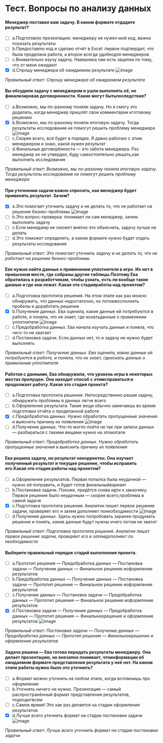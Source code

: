 # Тест. Вопросы по анализу данных

#### Менеджер поставил вам задачу. В каком формате отдадите результат?
- [ ] a.Подготовлю презентацию: менеджеру не нужен мой код, важно показать результаты
- [ ] b.Предоставлю код и сделаю отчёт в Excel: первое подтвердит, что была проделана работа, а второе всегда удобнодля менеджеров
- [ ] c.Внимательно изучу задачу. Наверняка там есть зацепки по тому, что от меня ожидают
- [X] d.Спрошу менеджера об ожидаемом результате ![image](https://github.com/tvgVita69/python_begin/assets/98489171/218881b2-9d44-48c6-905f-be322d807649)

*Правильный ответ: Спрошу менеджера об ожидаемом результате*

#### Вы обсудили задачу с менеджером и ушли выполнять её, не финализировав договоренности. Какие могут бытьпоследствия?
- [ ] a.Возможно, мы по-разному поняли задачу. Но я смогу это доделать, когда менеджер пришлёт свои комментарии кготовому решению
- [X] b.Возможно, мы по-разному поняли итоговую задачу. Тогда результаты исследования не помогут решить проблему менеджера ![image](https://github.com/tvgVita69/python_begin/assets/98489171/218881b2-9d44-48c6-905f-be322d807649)
- [ ] c.Скорее всего, всё будет в порядке. Я давно работаю с этим менеджером и знаю, какой нужен результат
- [ ] d.Финальные договорённости — это забота менеджера. Раз менеджер их не утвердил, буду самостоятельно решать,как выполнять исследование

*Правильный ответ: Возможно, мы по-разному поняли итоговую задачу. Тогда результаты исследования не помогут решить проблему менеджера*

#### При уточнении задачи важно спросить, как менеджер будет применять результат. Зачем?
- [X] a.Это помогает уточнить задачу и не делать то, что не работает на решение бизнес-проблемы ![image](https://github.com/tvgVita69/python_begin/assets/98489171/218881b2-9d44-48c6-905f-be322d807649)
- [ ] b.Это вопрос-проверка: понимает ли сам менеджер, зачем выполнять задачу
- [ ] c.Если менеджер не сможет внятно это объяснить, задачу лучше не делать
- [ ] d.Это поможет определить, в каком формате нужно будет отдать результаты исследования

*Правильный ответ: Это помогает уточнить задачу и не делать то, что не работает на решение бизнес-проблемы*

#### Еве нужно найти данные о применении уплотнителя в игре. Их нет в привычном месте, где собраны другие таблицы.Поэтому Ева обратилась к разработчикам, чтобы узнать, есть ли вообще такие данные и где они лежат. Какая это стадияработы над проектом?
- [ ] a.Подготовка прототипа решения. На этом этапе как раз можно обнаружить, что данных недостаточно, но потомвосполнить пробелы и доработать решение
- [X] b.Получение данных. Ева оценила, какие данные ей потребуются в работе, и поняла, что не знает, где искатьданные о применении уплотнителя ![image](https://github.com/tvgVita69/python_begin/assets/98489171/218881b2-9d44-48c6-905f-be322d807649)
- [ ] c.Предобработка данных. Ева начала изучать данные и поняла, что чего-то не хватает
- [ ] d.Постановка задачи. Если данных нет, то и задачу не нужно будет выполнять

*Правильный ответ: Получение данных. Ева оценила, какие данные ей потребуются в работе, и поняла, что не знает, гдеискать данные о применении уплотнителя*

#### Работая с данными, Ева обнаружила, что уровень игры в некоторых местах пропущен. Она находит способ с этимсправиться и продолжает работу. Какая это стадия проекта?
- [ ] a.Подготовка прототипа решения. Непосредственно решая задачу, обнаружить проблемы в данных легче всего
- [ ] b.Оформление результата. Такие вещи обычно замечаешь во время подготовки отчёта о проделанной работе
- [X] c.Предобработка данных. Нужно обработать пропущенные значения и выяснить причину их появления ![image](https://github.com/tvgVita69/python_begin/assets/98489171/218881b2-9d44-48c6-905f-be322d807649)
- [ ] d.Получение данных. Что-то могло пойти не так при записи данных — разбираться с такими вещами нужно на этомэтапе

*Правильный ответ: Предобработка данных. Нужно обработать пропущенные значения и выяснить причину их появления*

#### Ева решила задачу, но результат некорректен. Она изучает полученный результат и текущее решение, чтобы исправить его.Какая это стадия работы над проектом?
- [ ] a.Оформление результатов. Первая попытка была неудачной — нужно её поправить, и будет готов финальныйвариант
- [ ] b.Постановка задачи. Похоже, придётся снова идти к заказчику. Первое решение было неудачным — скорее всего,проблема в самой задаче
- [X] c.Подготовка прототипа решения. Аналитик пишет первое решение задачи, проверяет его и затем дополняет понеобходимости ![image](https://github.com/tvgVita69/python_begin/assets/98489171/218881b2-9d44-48c6-905f-be322d807649)
- [ ] d.Получение данных. Здесь нужно попробовать заранее продумать решение и понять, какие данные будут нужны ичего потом не хватит

*Правильный ответ: Подготовка прототипа решения. Аналитик пишет первое решение задачи, проверяет его и затемдополняет по необходимости*

#### Выберите правильный порядок стадий выполнения проекта.
- [ ] a.Прототип решения — Предобработка данных — Постановка задачи — Получение данных — Финальное решение иоформление результатов
- [ ] b.Предобработка данных — Получение данных — Постановка задачи — Прототип решения — Финальное решение иоформление результатов
- [ ] c.Получение данных — Постановка задачи — Предобработка данных — Прототип решения — Финальное решение иоформление результатов
- [X] d.Постановка задачи — Получение данных — Предобработка данных — Прототип решения — Финальноерешение и оформление результатов ![image](https://github.com/tvgVita69/python_begin/assets/98489171/218881b2-9d44-48c6-905f-be322d807649)

*Правильный ответ: Постановка задачи — Получение данных — Предобработка данных — Прототип решения — Финальноерешение и оформление результатов*

#### Задача решена — Ева готова передать результаты менеджеру. Она делает презентацию, но внезапно понимает, чтоинформации об ожидаемом формате представления результата у неё нет. На каком этапе работы нужно было это уточнить?
- [ ] a.Формат можно уточнить на любом этапе, когда вспомнишь про оформление
- [ ] b.Уточнять ничего не нужно. Презентация — самый распространённый формат представления результатов, подходитвсем
- [ ] c.Самое время! Это как раз делается на стадии оформления результатов
- [X] d.Лучше всего уточнить формат на стадии постановки задачи ![image](https://github.com/tvgVita69/python_begin/assets/98489171/218881b2-9d44-48c6-905f-be322d807649)

*Правильный ответ: Лучше всего уточнить формат на стадии постановки задачи*
